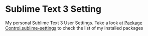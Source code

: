 Sublime Text 3 Setting
===================

My personal Sublime Text 3 User Settings. Take a look at [Package Control.sublime-settings](https://github.com/M4Gd/SublimeText3Setting/blob/master/user/Preferences.sublime-settings) to check the list of my installed packages
